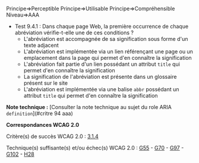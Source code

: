 Principe=>Perceptible
Principe=>Utilisable
Principe=>Compréhensible
Niveau=>AAA

*   Test 9.4.1 : Dans chaque page Web, la première occurrence de chaque abréviation vérifie-t-elle une de ces conditions ?
    *   L'abréviation est accompagnée de sa signification sous forme d'un texte adjacent
    *   L'abréviation est implémentée via un lien référençant une page ou un emplacement dans la page qui permet d'en connaître la signification
    *   L'abréviation fait partie d'un lien possédant un attribut `title` qui permet d'en connaître la signification
    *   La signification de l'abréviation est présente dans un glossaire présent sur le site
    *   L'abréviation est implémentée via une balise `abbr` possédant un attribut `title` qui permet d'en connaître la signification

**Note technique :** [Consulter la note technique au sujet du role ARIA `definition`](#critre 94 aaa)

**Correspondances WCAG 2.0**

Critère(s) de succès WCAG 2.0 : [3.1.4](http://www.w3.org/Translations/WCAG20-fr/#meaning-located)

Technique(s) suffisante(s) et/ou échec(s) WCAG 2.0 : [G55](http://www.w3.org/TR/WCAG-TECHS/G55.html) - [G70](http://www.w3.org/TR/WCAG-TECHS/G70.html) - [G97](http://www.w3.org/TR/WCAG-TECHS/G97.html) - [G102](http://www.w3.org/TR/WCAG-TECHS/G102.html) - [H28](http://www.w3.org/TR/WCAG-TECHS/H28.html)
